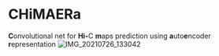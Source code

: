 # CHiMAERa
<b>C</b>onvolutional net for <b>Hi-</b>C <b>m</b>aps prediction using <b>a</b>uto<b>e</b>ncoder <b>r</b>epresentation
![IMG_20210726_133042](https://user-images.githubusercontent.com/79586312/126985751-338450ad-5956-44ae-8073-a3465e270687.png)
